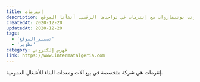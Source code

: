 ```yaml
---
title: إنترمات
description: تعاونت يونيفارواب مع إنترمات في تواجدها الرقمي. أنشأنا الموقع.
createdAt: 2020-12-20
updatedAt: 2020-12-20
tags:
  - 'تصميم_الموقع'
  - 'تطوير'
category: فهرس إلكتروني
link: https://www.intermatalgeria.com
---
```


إنترمات هي شركة متخصصة في بيع آلات ومعدات البناء للأشغال العمومية.
